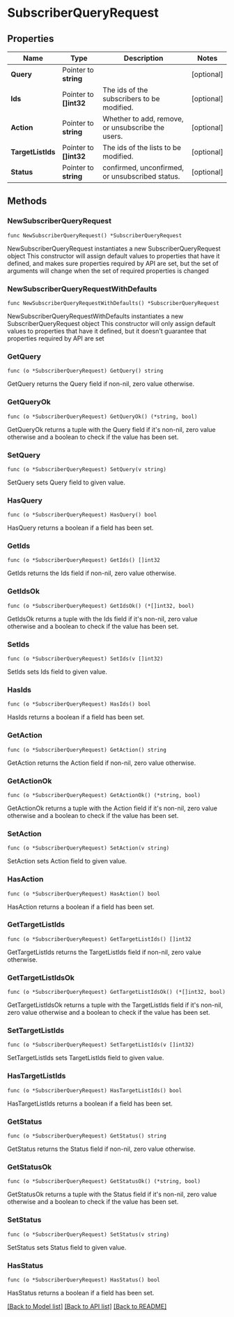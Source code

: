 # SubscriberQueryRequest

## Properties

Name | Type | Description | Notes
------------ | ------------- | ------------- | -------------
**Query** | Pointer to **string** |  | [optional] 
**Ids** | Pointer to **[]int32** | The ids of the subscribers to be modified. | [optional] 
**Action** | Pointer to **string** | Whether to add, remove, or unsubscribe the users. | [optional] 
**TargetListIds** | Pointer to **[]int32** | The ids of the lists to be modified. | [optional] 
**Status** | Pointer to **string** | confirmed, unconfirmed, or unsubscribed status. | [optional] 

## Methods

### NewSubscriberQueryRequest

`func NewSubscriberQueryRequest() *SubscriberQueryRequest`

NewSubscriberQueryRequest instantiates a new SubscriberQueryRequest object
This constructor will assign default values to properties that have it defined,
and makes sure properties required by API are set, but the set of arguments
will change when the set of required properties is changed

### NewSubscriberQueryRequestWithDefaults

`func NewSubscriberQueryRequestWithDefaults() *SubscriberQueryRequest`

NewSubscriberQueryRequestWithDefaults instantiates a new SubscriberQueryRequest object
This constructor will only assign default values to properties that have it defined,
but it doesn't guarantee that properties required by API are set

### GetQuery

`func (o *SubscriberQueryRequest) GetQuery() string`

GetQuery returns the Query field if non-nil, zero value otherwise.

### GetQueryOk

`func (o *SubscriberQueryRequest) GetQueryOk() (*string, bool)`

GetQueryOk returns a tuple with the Query field if it's non-nil, zero value otherwise
and a boolean to check if the value has been set.

### SetQuery

`func (o *SubscriberQueryRequest) SetQuery(v string)`

SetQuery sets Query field to given value.

### HasQuery

`func (o *SubscriberQueryRequest) HasQuery() bool`

HasQuery returns a boolean if a field has been set.

### GetIds

`func (o *SubscriberQueryRequest) GetIds() []int32`

GetIds returns the Ids field if non-nil, zero value otherwise.

### GetIdsOk

`func (o *SubscriberQueryRequest) GetIdsOk() (*[]int32, bool)`

GetIdsOk returns a tuple with the Ids field if it's non-nil, zero value otherwise
and a boolean to check if the value has been set.

### SetIds

`func (o *SubscriberQueryRequest) SetIds(v []int32)`

SetIds sets Ids field to given value.

### HasIds

`func (o *SubscriberQueryRequest) HasIds() bool`

HasIds returns a boolean if a field has been set.

### GetAction

`func (o *SubscriberQueryRequest) GetAction() string`

GetAction returns the Action field if non-nil, zero value otherwise.

### GetActionOk

`func (o *SubscriberQueryRequest) GetActionOk() (*string, bool)`

GetActionOk returns a tuple with the Action field if it's non-nil, zero value otherwise
and a boolean to check if the value has been set.

### SetAction

`func (o *SubscriberQueryRequest) SetAction(v string)`

SetAction sets Action field to given value.

### HasAction

`func (o *SubscriberQueryRequest) HasAction() bool`

HasAction returns a boolean if a field has been set.

### GetTargetListIds

`func (o *SubscriberQueryRequest) GetTargetListIds() []int32`

GetTargetListIds returns the TargetListIds field if non-nil, zero value otherwise.

### GetTargetListIdsOk

`func (o *SubscriberQueryRequest) GetTargetListIdsOk() (*[]int32, bool)`

GetTargetListIdsOk returns a tuple with the TargetListIds field if it's non-nil, zero value otherwise
and a boolean to check if the value has been set.

### SetTargetListIds

`func (o *SubscriberQueryRequest) SetTargetListIds(v []int32)`

SetTargetListIds sets TargetListIds field to given value.

### HasTargetListIds

`func (o *SubscriberQueryRequest) HasTargetListIds() bool`

HasTargetListIds returns a boolean if a field has been set.

### GetStatus

`func (o *SubscriberQueryRequest) GetStatus() string`

GetStatus returns the Status field if non-nil, zero value otherwise.

### GetStatusOk

`func (o *SubscriberQueryRequest) GetStatusOk() (*string, bool)`

GetStatusOk returns a tuple with the Status field if it's non-nil, zero value otherwise
and a boolean to check if the value has been set.

### SetStatus

`func (o *SubscriberQueryRequest) SetStatus(v string)`

SetStatus sets Status field to given value.

### HasStatus

`func (o *SubscriberQueryRequest) HasStatus() bool`

HasStatus returns a boolean if a field has been set.


[[Back to Model list]](../README.md#documentation-for-models) [[Back to API list]](../README.md#documentation-for-api-endpoints) [[Back to README]](../README.md)


